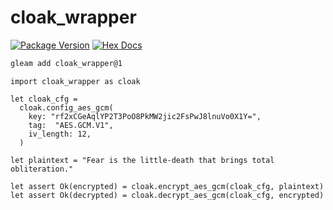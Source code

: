 # cloak_wrapper

[![Package Version](https://img.shields.io/hexpm/v/cloak_wrapper)](https://hex.pm/packages/cloak_wrapper)
[![Hex Docs](https://img.shields.io/badge/hex-docs-ffaff3)](https://hexdocs.pm/cloak_wrapper/)

```sh
gleam add cloak_wrapper@1
```

```gleam
import cloak_wrapper as cloak

let cloak_cfg =
  cloak.config_aes_gcm(
    key: "rf2xCGeAqlYP2T3PoO8PkMW2jic2FsPwJ8lnuVo0X1Y=",
    tag:  "AES.GCM.V1",
    iv_length: 12,
  )

let plaintext = "Fear is the little-death that brings total obliteration."

let assert Ok(encrypted) = cloak.encrypt_aes_gcm(cloak_cfg, plaintext)
let assert Ok(decrypted) = cloak.decrypt_aes_gcm(cloak_cfg, encrypted)
```
